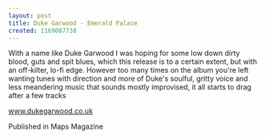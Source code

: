 ```yaml
---
layout: post
title: Duke Garwood - Emerald Palace
created: 1169087738
---
```

With a name like Duke Garwood I was hoping for some low down dirty blood, guts and spit blues, which this release is to a certain extent, but with an off-kilter, lo-fi edge. However too many times on the album you're left wanting tunes with direction and more of Duke's soulful, gritty voice and less meandering music that sounds mostly improvised, it all starts to drag after a few tracks<p><a href='http://www.dukegarwood.co.uk' target='_blank'>www.dukegarwood.co.uk</a>
<p>Published in Maps Magazine</p>
